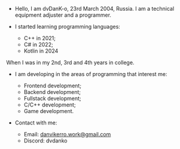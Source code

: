 - Hello, I am dvDanK-o, 23rd March 2004, Russia.
I am a technical equipment adjuster and a programmer.

- I started learning programming languages:
  * C++ in 2021;
  * C# in 2022;
  * Kotlin in 2024

When I was in my 2nd, 3rd and 4th years in college.

- I am developing in the areas of programming that interest me:
  * Frontend development;
  * Backend development;
  * Fullstack development;
  * C/C++ development;
  * Game development.

- Contact with me:
  * Email: danvikerro.work@gmail.com
  * Discord: dvdanko

<!---
dvdanko/dvdanko is a ✨ special ✨ repository because its `README.md` (this file) appears on your GitHub profile.
You can click the Preview link to take a look at your changes.
--->
